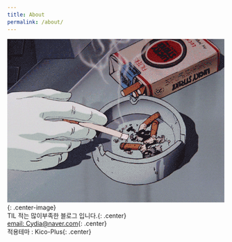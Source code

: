 ```yaml
---
title: About
permalink: /about/
---
```


![image](/images/2.gif){: .center-image}<br>
TIL 적는 많이부족한 블로그 입니다.{: .center}<br>
[email: Cydia@naver.com](cydia@naver.com){: .center}<br>
적용테마 : Kico-Plus{: .center}
